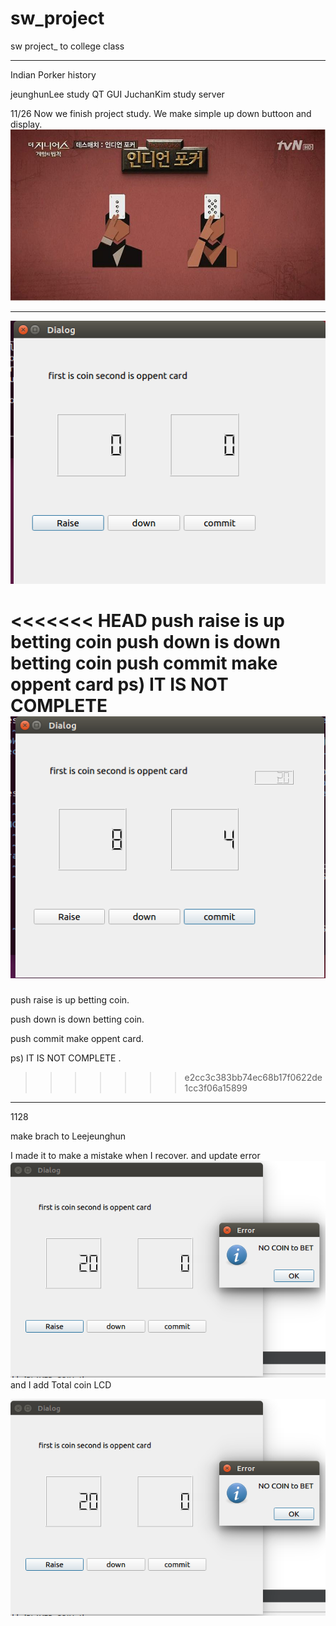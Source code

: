# sw_project
sw project_ to college class

************************************************************
Indian Porker history

jeunghunLee study QT GUI
JuchanKim   study server 

11/26
Now we finish project study. 
We make simple up down buttoon and display.
![indianPoker](./IMG/indianPoker.jpg)

*************************************************************
![screenshot](./IMG/1127_GUI.PNG)

<<<<<<< HEAD
push raise is up betting coin
push down is down betting coin
push commit make oppent card
ps) IT IS NOT COMPLETE 
![screenshot_total_coin](./IMG/GUI_upload_totalcoin.PNG)
=======
push raise is up betting coin.

push down is down betting coin.

push commit make oppent card.

ps) IT IS NOT COMPLETE .
>>>>>>> e2cc3c383bb74ec68b17f0622de1cc3f06a15899

***********************************************************
1128

make brach to Leejeunghun


I made it to make a mistake when I recover.
and update error 
![screeshot_2](./IMG/GUI_image_error_betting.PNG)
and I add Total coin LCD


![screeshot_2](./IMG/GUI_image_error_betting.PNG)
